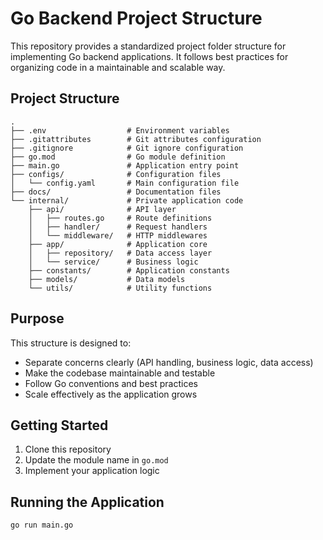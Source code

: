 # Go Backend Project Structure

This repository provides a standardized project folder structure for implementing Go backend applications. It follows best practices for organizing code in a maintainable and scalable way.

## Project Structure

```
.
├── .env                  # Environment variables
├── .gitattributes        # Git attributes configuration
├── .gitignore            # Git ignore configuration
├── go.mod                # Go module definition
├── main.go               # Application entry point
├── configs/              # Configuration files
│   └── config.yaml       # Main configuration file
├── docs/                 # Documentation files
└── internal/             # Private application code
    ├── api/              # API layer
    │   ├── routes.go     # Route definitions
    │   ├── handler/      # Request handlers
    │   └── middleware/   # HTTP middlewares
    ├── app/              # Application core
    │   ├── repository/   # Data access layer
    │   └── service/      # Business logic
    ├── constants/        # Application constants
    ├── models/           # Data models
    └── utils/            # Utility functions
```

## Purpose

This structure is designed to:

- Separate concerns clearly (API handling, business logic, data access)
- Make the codebase maintainable and testable
- Follow Go conventions and best practices
- Scale effectively as the application grows

## Getting Started

1. Clone this repository
2. Update the module name in `go.mod`
3. Implement your application logic

## Running the Application

```bash
go run main.go
```

